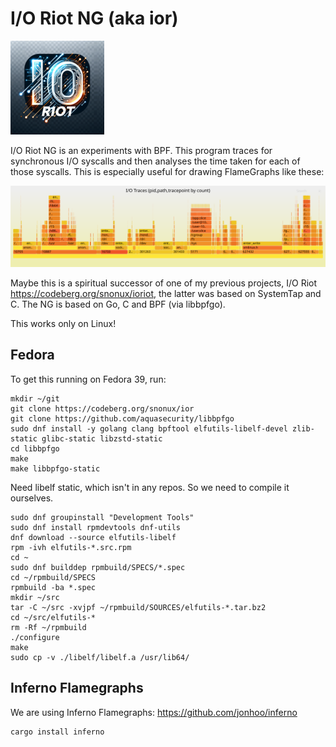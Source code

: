 # I/O Riot NG (aka ior)

<img src=assets/ior-small.png />

I/O Riot NG is an experiments with BPF. This program traces for synchronous I/O syscalls and then analyses the time taken for each of those syscalls. This is especially useful for drawing FlameGraphs like these:

<img src=assets/ior-flamegraph-example.svg />

Maybe this is a spiritual successor of one of my previous projects, I/O Riot https://codeberg.org/snonux/ioriot, the latter was based on SystemTap and C. The NG is based on Go, C and BPF (via libbpfgo).

This works only on Linux!

## Fedora

To get this running on Fedora 39, run:

```shell
mkdir ~/git
git clone https://codeberg.org/snonux/ior
git clone https://github.com/aquasecurity/libbpfgo
sudo dnf install -y golang clang bpftool elfutils-libelf-devel zlib-static glibc-static libzstd-static
cd libbpfgo
make
make libbpfgo-static
```

Need libelf static, which isn't in any repos. So we need to compile it ourselves.

```
sudo dnf groupinstall "Development Tools"
sudo dnf install rpmdevtools dnf-utils
dnf download --source elfutils-libelf
rpm -ivh elfutils-*.src.rpm
cd ~
sudo dnf builddep rpmbuild/SPECS/*.spec
cd ~/rpmbuild/SPECS
rpmbuild -ba *.spec
mkdir ~/src
tar -C ~/src -xvjpf ~/rpmbuild/SOURCES/elfutils-*.tar.bz2
cd ~/src/elfutils-*
rm -Rf ~/rpmbuild
./configure
make
sudo cp -v ./libelf/libelf.a /usr/lib64/
```

## Inferno Flamegraphs

We are using Inferno Flamegraphs:  https://github.com/jonhoo/inferno

```sh
cargo install inferno
```

